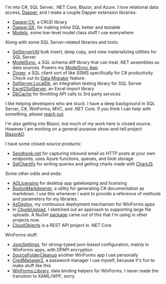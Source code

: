 I'm into C#, SQL Server, .NET Core, Blazor, and Azure. I love relational data access, [Dapper](https://github.com/StackExchange/Dapper), and I make a couple Dapper extension libraries:
- [Dapper.CX](https://github.com/adamfoneil/Dapper.CX), a CRUD library
- [Dapper.QX](https://github.com/adamfoneil/Dapper.QX), for making inline SQL better and testable
- [Models](https://github.com/adamfoneil/Models), some low-level model class stuff I use everywhere

Along with some SQL Server-related libraries and tools:
- [SqlServerUtil](https://github.com/adamfoneil/SqlServerUtil) bulk insert, deep copy, and view materializing utilities for SQL Server
- [ModelSync](https://github.com/adamfoneil/ModelSync), a SQL schema diff library that can treat .NET assemblies as data sources. Powers my [ModelSync App](https://github.com/adamfoneil/ModelSync.WinForms)
- [Zinger](https://github.com/adamfoneil/Postulate.Zinger), a SQL client sort of like SSMS specifically for C# productivity. Check out its [Data Migrator](https://github.com/adamfoneil/Postulate.Zinger/wiki/Data-Migrator) feature.
- [SqlServer.LocalDb](https://github.com/adamfoneil/SqlServer.LocalDb), an integration testing library for SQL Server 
- [Excel2SqlServer](https://github.com/adamfoneil/Excel2SqlServer.Library), an Excel import library
- [DbCache](https://github.com/adamfoneil/DbCache) for throttling API calls to 3rd party services

I like helping developers who are stuck. I have a deep background in SQL Server, C#, WinForms, MVC, and .NET Core. If you think I can help with something, please [reach out](mailto:adamosoftware@gmail.com).

I'm also getting into Blazor, but much of my work here is closed source. However I am working on a general-purpose show-and-tell project [BlazorAO](https://github.com/adamfoneil/BlazorAO).

I have some closed-source products:
- [Sendhook.net](https://sendhookapp.azurewebsites.net/) for capturing inbound email as HTTP posts at your own endpoints, uses Azure functions, queues, and blob storage
- [SqlChartify](https://sqlchartify.azurewebsites.net/) for writing queries and getting charts made with [ChartJS](https://www.chartjs.org/).

Some other odds and ends:
- [AOLicensing](https://github.com/adamfoneil/AOLicensing) for desktop app gatekeeping and licensing
- [RoslynMarkdowner](https://github.com/adamfoneil/RoslynMarkdowner), a utility for generating C# documentation as markdown. I use this whenever I want to provide a reference of methods and parameters for my libraries.
- [AzDeploy](https://github.com/adamfoneil/AzDeploy), my continuous deployment mechanism for WinForms apps
- In [ChunkUpload](https://github.com/adamfoneil/ChunkUpload), I sketched out an approach to supporting large file uploads. A NuGet [package](https://www.nuget.org/packages/AO.AzureUploader) came out of this that I'm using in other projects now.
- [CloudObjects](https://github.com/adamfoneil/CloudObjects) is a REST API project in .NET Core

WinForms stuff:
- [JsonSettings](https://github.com/adamfoneil/JsonSettings), for strong-typed json-based configuration, mainly in WinForms apps, with DPAPI encryption
- [SourceFolderCleanup](https://github.com/adamfoneil/SourceFolderCleanup) another WinForms app I use personally
- [CredManager2](https://github.com/adamfoneil/CredManager2), a password manager I use myself, because it's fun to make stuff like this
- [WinForms.Library](https://github.com/adamfoneil/WinForms.Library), data binding helpers for WinForms. I never made the transition to XAML/WPF, sorry
